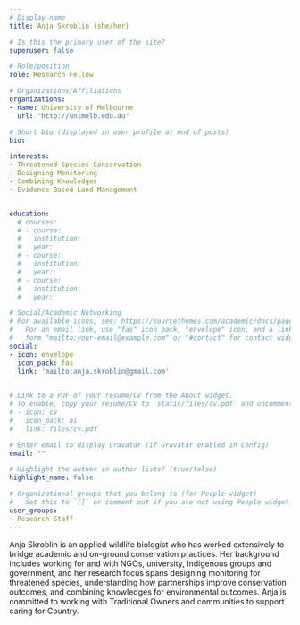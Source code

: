 ```yaml
---
# Display name
title: Anja Skroblin (she/her)

# Is this the primary user of the site?
superuser: false

# Role/position
role: Research Fellow

# Organizations/Affiliations
organizations:
- name: University of Melbourne
  url: "http://unimelb.edu.au"

# Short bio (displayed in user profile at end of posts)
bio: 

interests:
- Threatened Species Conservation
- Designing Monitoring
- Combining Knowledges
- Evidence Based Land Management


education:
  # courses:
  # - course:
  #   institution:
  #   year:
  # - course:
  #   institution:
  #   year:
  # - course:
  #   institution:
  #   year:

# Social/Academic Networking
# For available icons, see: https://sourcethemes.com/academic/docs/page-builder/#icons
#   For an email link, use "fas" icon pack, "envelope" icon, and a link in the
#   form "mailto:your-email@example.com" or "#contact" for contact widget.
social:
- icon: envelope
  icon_pack: fas
  link: 'mailto:anja.skroblin@gmail.com'

  
# Link to a PDF of your resume/CV from the About widget.
# To enable, copy your resume/CV to `static/files/cv.pdf` and uncomment the lines below.
# - icon: cv
#   icon_pack: ai
#   link: files/cv.pdf

# Enter email to display Gravatar (if Gravatar enabled in Config)
email: ""

# Highlight the author in author lists? (true/false)
highlight_name: false

# Organizational groups that you belong to (for People widget)
#   Set this to `[]` or comment out if you are not using People widget.
user_groups:
- Research Staff
---
```


Anja Skroblin is an applied wildlife biologist who has worked extensively to bridge academic and on-ground conservation practices. Her background includes working for and with NGOs, university, Indigenous groups and government, and her research focus spans designing monitoring for threatened species, understanding how partnerships improve conservation outcomes, and combining knowledges for environmental outcomes. Anja is committed to working with Traditional Owners and communities to support caring for Country. 
